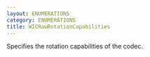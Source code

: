 ```yaml
---
layout: ENUMERATIONS
category: ENUMERATIONS
title: WICRawRotationCapabilities
---
```


Specifies the rotation capabilities of the codec.
